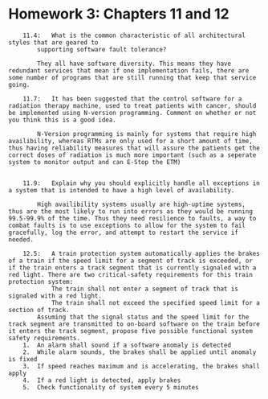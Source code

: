 # Homework 3: Chapters 11 and 12
	
		11.4:	What is the common characteristic of all architectural styles that are geared to
			supporting software fault tolerance?
	
			They all have software diversity. This means they have redundant services that mean if one implementation fails, there are some number of programs that are still running that keep that service going.

		11.7:	It has been suggested that the control software for a radiation therapy machine, used to treat patients with cancer, should be implemented using N-version programming. Comment on whether or not you think this is a good idea.
	
			N-Version programming is mainly for systems that require high availibility, whereas RTMs are only used for a short amount of time, thus having reliability measures that will assure the patients get the correct doses of radiation is much more important (such as a seperate system to monitor output and can E-Stop the ETM)


		11.9: 	Explain why you should explicitly handle all exceptions in a system that is intended to have a high level of availability.

			High availibility systems usually are high-uptime systems, thus are the most likely to run into errors as they would be running 99.5-99.9% of the time. Thus they need resilience to faults, a way to combat faults is to use exceptions to allow for the system to fail gracefully, log the error, and attempt to restart the service if needed.

		12.5:	A train protection system automatically applies the brakes of a train if the speed limit for a segment of track is exceeded, or if the train enters a track segment that is currently signaled with a red light. There are two critical-safety requirements for this train protection system:
				The train shall not enter a segment of track that is signaled with a red light.
				The train shall not exceed the specified speed limit for a section of track.
			Assuming that the signal status and the speed limit for the track segment are transmitted to on-board software on the train before it enters the track segment, propose five possible functional system safety requirements.
		1.	An alarm shall sound if a software anomaly is detected
		2.	While alarm sounds, the brakes shall be applied until anomaly is fixed
		3.	If speed reaches maximum and is accelerating, the brakes shall apply
		4.	If a red light is detected, apply brakes
		5.	Check functionality of system every 5 minutes

